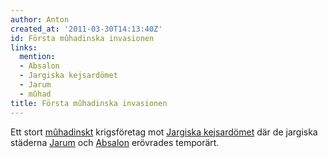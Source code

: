 ```yaml
---
author: Anton
created_at: '2011-03-30T14:13:40Z'
id: Första mûhadinska invasionen
links:
  mention:
  - Absalon
  - Jargiska kejsardömet
  - Jarum
  - mûhad
title: Första mûhadinska invasionen
---
```


Ett stort [mûhadinskt] krigsföretag mot [Jargiska kejsardömet] där de jargiska städerna [Jarum] och
[Absalon] erövrades temporärt.

  [mûhadinskt]: mûhad
  [Jargiska kejsardömet]: Jargiska_kejsardömet
  [Jarum]: Jarum
  [Absalon]: Absalon
